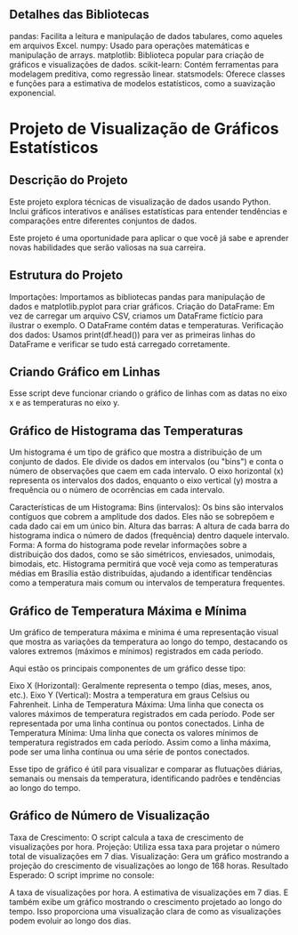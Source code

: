 ## Detalhes das Bibliotecas
pandas: Facilita a leitura e manipulação de dados tabulares, como aqueles em arquivos Excel.
numpy: Usado para operações matemáticas e manipulação de arrays.
matplotlib: Biblioteca popular para criação de gráficos e visualizações de dados.
scikit-learn: Contém ferramentas para modelagem preditiva, como regressão linear.
statsmodels: Oferece classes e funções para a estimativa de modelos estatísticos, como a suavização exponencial.
 
# Projeto de Visualização de Gráficos Estatísticos

## Descrição do Projeto
Este projeto explora técnicas de visualização de dados usando Python. Inclui gráficos interativos e análises estatísticas para entender tendências e comparações entre diferentes conjuntos de dados.

Este projeto é uma oportunidade para aplicar o que você já sabe e aprender novas habilidades que serão valiosas na sua carreira.

## Estrutura do Projeto
Importações: Importamos as bibliotecas pandas para manipulação de dados e matplotlib.pyplot para criar gráficos.
Criação do DataFrame: Em vez de carregar um arquivo CSV, criamos um DataFrame fictício para ilustrar o exemplo. O DataFrame contém datas e temperaturas.
Verificação dos dados: Usamos print(df.head()) para ver as primeiras linhas do DataFrame e verificar se tudo está carregado corretamente.

## Criando Gráfico em Linhas
Esse script deve funcionar criando o gráfico de linhas com as datas no eixo x e as temperaturas no eixo y.

## Gráfico de Histograma das Temperaturas
Um histograma é um tipo de gráfico que mostra a distribuição de um conjunto de dados. Ele divide os dados em intervalos (ou "bins") e conta o número de observações que caem em cada intervalo. O eixo horizontal (x) representa os intervalos dos dados, enquanto o eixo vertical (y) mostra a frequência ou o número de ocorrências em cada intervalo.

Características de um Histograma:
Bins (intervalos): Os bins são intervalos contíguos que cobrem a amplitude dos dados. Eles não se sobrepõem e cada dado cai em um único bin.
Altura das barras: A altura de cada barra do histograma indica o número de dados (frequência) dentro daquele intervalo.
Forma: A forma do histograma pode revelar informações sobre a distribuição dos dados, como se são simétricos, enviesados, unimodais, bimodais, etc.
Histograma permitirá que você veja como as temperaturas médias em Brasília estão distribuídas, ajudando a identificar tendências como a temperatura mais comum ou intervalos de temperatura frequentes.

## Gráfico de Temperatura Máxima e Mínima
Um gráfico de temperatura máxima e mínima é uma representação visual que mostra as variações da temperatura ao longo do tempo, destacando os valores extremos (máximos e mínimos) registrados em cada período.

Aqui estão os principais componentes de um gráfico desse tipo:

Eixo X (Horizontal): Geralmente representa o tempo (dias, meses, anos, etc.).
Eixo Y (Vertical): Mostra a temperatura em graus Celsius ou Fahrenheit.
Linha de Temperatura Máxima: Uma linha que conecta os valores máximos de temperatura registrados em cada período. Pode ser representada por uma linha contínua ou pontos conectados.
Linha de Temperatura Mínima: Uma linha que conecta os valores mínimos de temperatura registrados em cada período. Assim como a linha máxima, pode ser uma linha contínua ou uma série de pontos conectados.

Esse tipo de gráfico é útil para visualizar e comparar as flutuações diárias, semanais ou mensais da temperatura, identificando padrões e tendências ao longo do tempo.


## Gráfico de Número de Visualização 
Taxa de Crescimento: O script calcula a taxa de crescimento de visualizações por hora.
Projeção: Utiliza essa taxa para projetar o número total de visualizações em 7 dias.
Visualização: Gera um gráfico mostrando a projeção do crescimento de visualizações ao longo de 168 horas.
Resultado Esperado:
O script imprime no console:

A taxa de visualizações por hora.
A estimativa de visualizações em 7 dias.
E também exibe um gráfico mostrando o crescimento projetado ao longo do tempo. Isso proporciona uma visualização clara de como as visualizações podem evoluir ao longo dos dias.
